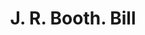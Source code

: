 ---
doi: 10.7916/D85Q6774
date_other: '1910'
date_other_textual: 1910-1919
form: printed ephemera
genre:
- Invoices
name:
- J. R. Booth
object_in_context_url: https://biggert.cul.columbia.edu/items/view/ave_biggert_01590
subject_hierarchical_geographic:
- Burlington, Vermont, United States
subject_name:
- J. R. Booth
title: J. R. Booth. Bill
sort_title: J. R. Booth. Bill
call_number: ave_biggert_01590
coordinates:
- 44.475833333333334,-73.21194444444444
pid: ave_biggert_01590
identifiers: ave_biggert_01590
canvas_id: ldpd:396849
permalink: "/items/ave_biggert_01590/"
layout: iiif-image-page
---